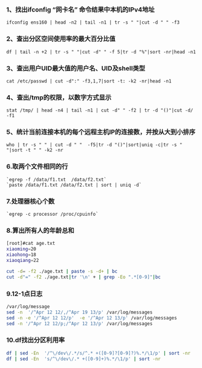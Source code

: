 ### 1、找出ifconfig “网卡名” 命令结果中本机的IPv4地址
`ifconfig ens160 | head -n2 | tail -n1 | tr -s " "|cut -d " " -f3`

### 2、查出分区空间使用率的最大百分比值
`df | tail -n +2 | tr -s " "|cut -d" " -f 5|tr -d "%"|sort -nr|head -n1`

### 3、查出用户UID最大值的用户名、UID及shell类型
`cat /etc/passwd | cut -d":" -f3,1,7|sort -t: -k2 -nr|head -n1`

### 4、查出/tmp的权限，以数字方式显示
`stat /tmp/ | head -n4 | tail -n1 | cut -d" " -f2 | tr -d "()"|cut -d/ -f1`

### 5、统计当前连接本机的每个远程主机IP的连接数，并按从大到小排序
`who | tr -s " " | cut -d " "  -f5|tr -d "()"|sort|uniq -c|tr -s " "|sort -t " " -k2 -nr`


### 6.取两个文件相同的行
	`egrep -f /data/f1.txt  /data/f2.txt`
	`paste /data/f1.txt /data/f2.txt | sort | uniq -d`

### 7.处理器核心个数
	`egrep -c processor /proc/cpuinfo`
	
### 8.算出所有人的年龄总和
```bash
[root]#cat age.txt 
xiaoming=20
xiaohong=18
xiaoqiang=22

cut -d= -f2 ./age.txt | paste -s -d+ | bc
cut -d"=" -f2 ./age.txt|tr '\n' + | grep -Eo ".*[0-9]"|bc

```

### 9.12-1点日志
```bash
/var/log/message
sed -n  '/^Apr 12 12/,/^Apr 19 13/p' /var/log/messages
sed -n -e '/^Apr 12 12/p'  -e '/^Apr 12 13/p' /var/log/messages
sed -n '/^Apr 12 12/p;/^Apr 12 13/p' /var/log/messages
```

### 10.df找出分区利用率
```bash
df | sed -En  '/^\/dev\/.*/s/^.* +([0-9]?[0-9]?)%.*/\1/p' | sort -nr
df | sed -En  's/^\/dev\/.* +([0-9]+)%.*/\1/p' | sort -nr
```



